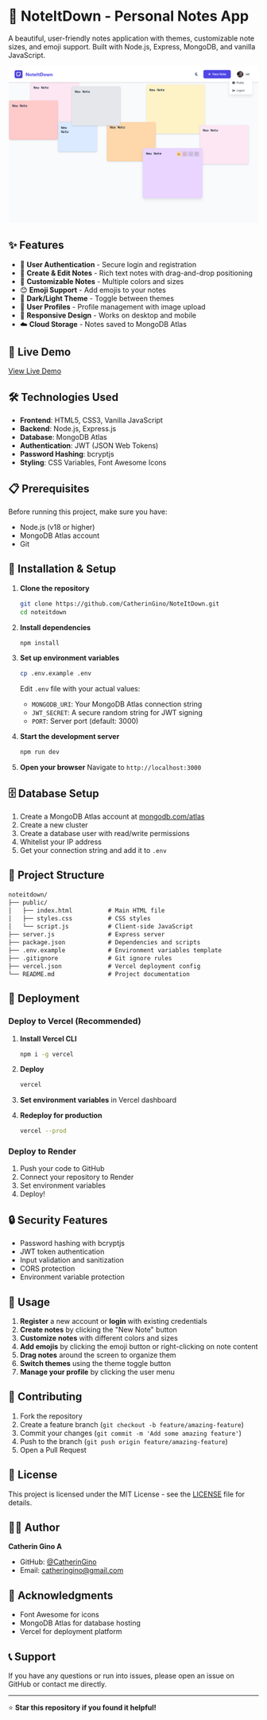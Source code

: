 # 📝 NoteItDown - Personal Notes App

A beautiful, user-friendly notes application with themes, customizable note sizes, and emoji support. Built with Node.js, Express, MongoDB, and vanilla JavaScript.

![NoteItDown Screenshot](./screenshot.png)

## ✨ Features

- 🔐 **User Authentication** - Secure login and registration
- 📝 **Create & Edit Notes** - Rich text notes with drag-and-drop positioning
- 🎨 **Customizable Notes** - Multiple colors and sizes
- 😊 **Emoji Support** - Add emojis to your notes
- 🌙 **Dark/Light Theme** - Toggle between themes
- 👤 **User Profiles** - Profile management with image upload
- 📱 **Responsive Design** - Works on desktop and mobile
- ☁️ **Cloud Storage** - Notes saved to MongoDB Atlas

## 🚀 Live Demo

[View Live Demo](https://noteitdown-th2n.onrender.com/)

## 🛠️ Technologies Used

- **Frontend**: HTML5, CSS3, Vanilla JavaScript
- **Backend**: Node.js, Express.js
- **Database**: MongoDB Atlas
- **Authentication**: JWT (JSON Web Tokens)
- **Password Hashing**: bcryptjs
- **Styling**: CSS Variables, Font Awesome Icons

## 📋 Prerequisites

Before running this project, make sure you have:

- Node.js (v18 or higher)
- MongoDB Atlas account
- Git

## 🔧 Installation & Setup

1. **Clone the repository**
   ```bash
   git clone https://github.com/CatherinGino/NoteItDown.git
   cd noteitdown
   ```

2. **Install dependencies**
   ```bash
   npm install
   ```

3. **Set up environment variables**
   ```bash
   cp .env.example .env
   ```
   
   Edit `.env` file with your actual values:
   - `MONGODB_URI`: Your MongoDB Atlas connection string
   - `JWT_SECRET`: A secure random string for JWT signing
   - `PORT`: Server port (default: 3000)

4. **Start the development server**
   ```bash
   npm run dev
   ```

5. **Open your browser**
   Navigate to `http://localhost:3000`

## 🗄️ Database Setup

1. Create a MongoDB Atlas account at [mongodb.com/atlas](https://www.mongodb.com/atlas)
2. Create a new cluster
3. Create a database user with read/write permissions
4. Whitelist your IP address
5. Get your connection string and add it to `.env`

## 📁 Project Structure

```
noteitdown/
├── public/
│   ├── index.html          # Main HTML file
│   ├── styles.css          # CSS styles
│   └── script.js           # Client-side JavaScript
├── server.js               # Express server
├── package.json            # Dependencies and scripts
├── .env.example            # Environment variables template
├── .gitignore              # Git ignore rules
├── vercel.json             # Vercel deployment config
└── README.md               # Project documentation
```

## 🚀 Deployment

### Deploy to Vercel (Recommended)

1. **Install Vercel CLI**
   ```bash
   npm i -g vercel
   ```

2. **Deploy**
   ```bash
   vercel
   ```

3. **Set environment variables** in Vercel dashboard
4. **Redeploy for production**
   ```bash
   vercel --prod
   ```

### Deploy to Render

1. Push your code to GitHub
2. Connect your repository to Render
3. Set environment variables
4. Deploy!

## 🔒 Security Features

- Password hashing with bcryptjs
- JWT token authentication
- Input validation and sanitization
- CORS protection
- Environment variable protection

## 🎯 Usage

1. **Register** a new account or **login** with existing credentials
2. **Create notes** by clicking the "New Note" button
3. **Customize notes** with different colors and sizes
4. **Add emojis** by clicking the emoji button or right-clicking on note content
5. **Drag notes** around the screen to organize them
6. **Switch themes** using the theme toggle button
7. **Manage your profile** by clicking the user menu

## 🤝 Contributing

1. Fork the repository
2. Create a feature branch (`git checkout -b feature/amazing-feature`)
3. Commit your changes (`git commit -m 'Add some amazing feature'`)
4. Push to the branch (`git push origin feature/amazing-feature`)
5. Open a Pull Request

## 📝 License

This project is licensed under the MIT License - see the [LICENSE](LICENSE) file for details.

## 👨‍💻 Author

**Catherin Gino A**
- GitHub: [@CatherinGino](https://github.com/CatherinGino)
- Email: catheringino@gmail.com

## 🙏 Acknowledgments

- Font Awesome for icons
- MongoDB Atlas for database hosting
- Vercel for deployment platform

## 📞 Support

If you have any questions or run into issues, please open an issue on GitHub or contact me directly.

---

⭐ **Star this repository if you found it helpful!**
